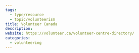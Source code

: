 ```yaml
---
tags:
  - type/resource
  - topic/volunteerism
title: Volunteer Canada
description:
website: https://volunteer.ca/volunteer-centre-directory/
categories:
  - volunteering
---
```

